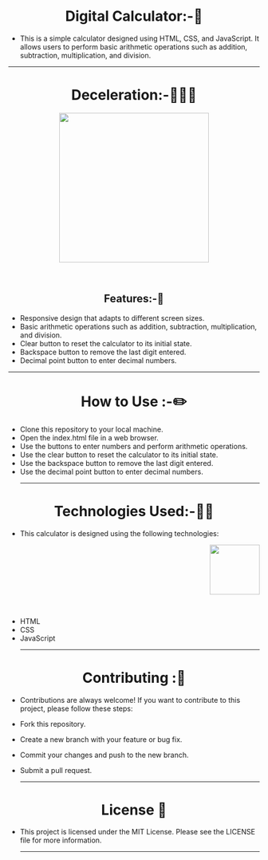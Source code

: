 <h1 align="center"> Digital Calculator:-🧮</h1>

- This is a simple calculator designed using HTML, CSS, and JavaScript. It allows users to perform basic arithmetic operations such as addition, subtraction, multiplication, and division.
<hr>
<h1 align="center"> Deceleration:-🧑‍🤝‍🧑 </h1>
<p align="center">
<img  height="300" wedith="300" src="https://cdn.dribbble.com/users/470545/screenshots/3471475/calculater.gif">
</p>
<br>
<h2 align="center"> Features:-📝</h2>

- Responsive design that adapts to different screen sizes.<br>
- Basic arithmetic operations such as addition, subtraction, multiplication, and division.<br>
- Clear button to reset the calculator to its initial state.<br>
- Backspace button to remove the last digit entered.<br>
- Decimal point button to enter decimal numbers.
<hr>
<h1 align="center"> How to Use :-✏️</h1>

- Clone this repository to your local machine.<br>
- Open the index.html file in a web browser.<br>
- Use the buttons to enter numbers and perform arithmetic operations.<br>
- Use the clear button to reset the calculator to its initial state.<br>
- Use the backspace button to remove the last digit entered.<br>
- Use the decimal point button to enter decimal numbers.<br><hr>
<h1 align="center"> Technologies Used:-👩‍💻</h1>

- This calculator is designed using the following technologies:
<p align="right">
<img height="100" wedith="100" src="https://clipartcraft.com/images/html5-logo-css3-9.png"></p>
<br>

- HTML
- CSS<br>
- JavaScript<br><hr>
<h1 align="center"> Contributing :👬</h1>

- Contributions are always welcome! If you want to contribute to this project, please follow these steps:<br>

- Fork this repository.<br>
- Create a new branch with your feature or bug fix.<br>
- Commit your changes and push to the new branch.<br>
- Submit a pull request.<br><hr>
<h1 align="center"> License 📙</h1>

- This project is licensed under the MIT License. Please see the LICENSE file for more information.<br><hr>
